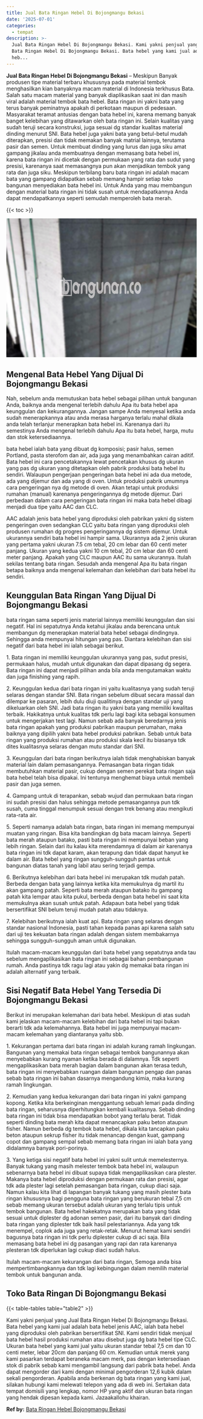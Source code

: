 ```yaml
---
title: Jual Bata Ringan Hebel Di Bojongmangu Bekasi
date: '2025-07-01'
categories:
  - tempat
description: >-
  Jual Bata Ringan Hebel Di Bojongmangu Bekasi. Kami yakni penjual yang Jual
  Bata Ringan Hebel Di Bojongmangu Bekasi. Bata hebel yang kami jual adalah bata
  heb...
---
```


**Jual Bata Ringan Hebel Di Bojongmangu Bekasi** – Meskipun Banyak produsen tipe material terbaru khususnya pada material tembok menghasilkan kian banyaknya macam material di Indonesia terkhusus Bata. Salah satu macam material yang banyak diaplikasikan saat ini dan masih viral adalah material tembok bata hebel. Bata ringan ini yakni bata yang terus banyak peminatnya apakah di perkotaan maupun di pedesaan. Masyarakat teramat antusias dengan bata hebel ini, karena memang banyak banget kelebihan yang ditawarkan oleh bata ringan ini. Selain kualitas yang sudah teruji secara konstruksi, juga sesuai dg standar kualitas material dinding menurut SNI. Bata hebel juga yakni bata yang betul-betul mudah diterapkan, presisi dan tidak memakan banyak matrial lainnya, terutama pasir dan semen. Untuk membuat dinding yang lurus dan juga siku amat gampang jikalau anda membuatnya dengan memasang bata hebel ini, karena bata ringan ini dicetak dengan permukaan yang rata dan sudut yang presisi, karenanya saat memasangnya pun akan menjadikan tembok yang rata dan juga siku. Meskipun terbilang baru bata ringan ini adalah macam bata yang gampang didapatkan sebab memang hampir setiap toko bangunan menyediakan bata hebel ini. Untuk Anda yang mau membangun dengan material bata ringan ini tidak susah untuk mendapatkannya Anda dapat mendapatkannya seperti semudah memperoleh bata merah.

{{< toc >}}

![Jual Bata Ringan Hebel Di Bojongmangu Bekasi](/images/jual-hebel-murah-14.png)

## Mengenal Bata Hebel Yang Dijual Di Bojongmangu Bekasi

Nah, sebelum anda memutuskan bata hebel sebagai pilihan untuk bangunan Anda, baiknya anda mengenal terlebih dahulu Apa itu bata hebel apa keunggulan dan kekurangannya. Jangan sampe Anda menyesal ketika anda sudah menerapkannya atau anda merasa harganya terlalu mahal dikala anda telah terlanjur menerapkan bata hebel ini. Karenanya dari itu semestinya Anda mengenal terlebih dahulu Apa itu bata hebel, harga, mutu dan stok ketersediaannya.

bata hebel ialah bata yang dibuat dg komposisi; pasir halus, semen Portland, pasta sterofom dan air, ada juga yang menambahkan cairan aditif. Bata hebel ini cara pencetakannya lewat pencetakan khusus dg ukuran yang pas dg ukuran yang ditetapkan oleh pabrik produksi bata hebel itu sendiri. Walaupun pengerjaan pengeringan bata hebel ini ada dua metode, ada yang dijemur dan ada yang di oven. Untuk produksi pabrik umumnya cara pengeringan nya dg metode di oven. Akan tetapi untuk produksi rumahan (manual) karenanya pengeringannya dg metode dijemur. Dari perbedaan dalam cara pengeringan bata ringan ini maka bata hebel dibagi menjadi dua tipe yaitu AAC dan CLC.

AAC adalah jenis bata hebel yang diproduksi oleh pabrikan yakni dg sistem pengeringan oven sedangkan CLC yaitu bata ringan yang diproduksi oleh produsen rumahan dg progres pengeringannya dg sistem dijemur. Untuk ukurannya sendiri bata hebel ini hampir sama. Ukurannya ada 2 jenis ukuran yang pertama yakni ukuran 7.5 cm tebal, 20 cm lebar dan 60 centi meter panjang. Ukuran yang kedua yakni 10 cm tebal, 20 cm lebar dan 60 centi meter panjang. Apakah yang CLC maupun AAC itu sama ukurannya. Itulah sekilas tentang bata ringan. Sesudah anda mengenal Apa itu bata ringan betapa baiknya anda mengenal kelemahan dan kelebihan dari bata hebel itu sendiri.

## Keunggulan Bata Ringan Yang Dijual Di Bojongmangu Bekasi

bata ringan sama seperti jenis material lainnya memiliki keunggulan dan sisi negatif. Hal ini sepatutnya Anda ketahui jikalau anda berencana untuk membangun dg menerapkan material bata hebel sebagai dindingnya. Sehingga anda mempunyai hitungan yang pas. Diantara kelebihan dan sisi negatif dari bata hebel ini ialah sebagai berikut.

1\. Bata ringan ini memiliki keunggulan ukurannya yang pas, sudut presisi, permukaan halus, mudah untuk digunakan dan dapat dipasang dg segera. Bata ringan ini dapat menjadi pilihan anda bila anda mengutamakan waktu dan juga finishing yang rapih.

2\. Keunggulan kedua dari bata ringan ini yaitu kualitasnya yang sudah teruji selaras dengan standar SNI. Bata ringan sebelum dibuat secara massal dan dilempar ke pasaran, lebih dulu diuji qualitinya dengan standar uji yang dikeluarkan oleh SNI. Jadi bata ringan itu yakni bata yang memiliki kwalitas terbaik. Hakikatnya untuk kualitas tdk perlu lagi bagi kita sebagai konsumen untuk mengerjakan test lagi. Namun sebab ada banyak beredarnya jenis bata ringan apakah yang produksi pabrikan maupun perumahan, maka baiknya yang dipilih yakni bata hebel produksi pabrikan. Sebab untuk bata ringan yang produksi rumahan atau produksi skala kecil itu biasanya tdk dites kualitasnya selaras dengan mutu standar dari SNI.

3\. Keunggulan dari bata ringan berikutnya ialah tidak menghabiskan banyak material lain dalam pemasangannya. Pemasangan bata ringan tidak membutuhkan material pasir, cukup dengan semen perekat bata ringan saja bata hebel telah bisa dipakai. Ini tentunya menghemat biaya untuk membeli pasir dan juga semen.

4\. Gampang untuk di terapankan, sebab wujud dan permukaan bata ringan ini sudah presisi dan halus sehingga metode pemasangannya pun tdk susah, cuma tinggal menumpuk sesuai dengan trek benang atau mengikuti rata-rata air.

5\. Seperti namanya adalah bata ringan, bata ringan ini memang mempunyai muatan yang ringan. Bisa kita bandingkan dg bata macam lainnya. Seperti bata merah ataupun batako, pasti bata ringan ini mempunyai beban yang lebih ringan. Selain dari itu kalau kita merendamnya di dalam air karenanya bata ringan ini tdk dapat karam, akan terapung dan tidak dapat hanyut ke dalam air. Bata hebel yang ringan sungguh-sungguh pantas untuk bangunan diatas tanah yang labil atau sering terjadi gempa.

6\. Berikutnya kelebihan dari bata hebel ini merupakan tdk mudah patah. Berbeda dengan bata yang lainnya ketika kita memukulnya dg martil itu akan gampang patah. Seperti bata merah ataupun batako itu gampang patah kita lempar atau kita pukul, berbeda dengan bata hebel ini saat kita memukulnya akan susah untuk patah. Adapaun bata hebel yang tidak bersertifikat SNI belum teruji mudah patah atau tidaknya.

7\. Kelebihan berikutnya ialah kuat api. Bata ringan yang selaras dengan standar nasional Indonesia, pasti tahan kepada panas api karena salah satu dari uji tes kekuatan bata ringan adalah dengan sistem membakarnya sehingga sungguh-sungguh aman untuk digunakan.

Itulah macam-macam keunggulan dari bata hebel yang sepatutnya anda tau sebelum mengaplikasikan bata ringan ini sebagai bahan pembangunan rumah. Anda pastinya tdk ragu lagi atau yakin dg memakai bata ringan ini adalah alternatif yang terbaik.

## Sisi Negatif Bata Hebel Yang Tersedia Di Bojongmangu Bekasi

Berikut ini merupakan kelemahan dari bata hebel. Meskipun di atas sudah kami jelaskan macam-macam kelebihan dari bata hebel ini tapi bukan berarti tdk ada kelemahannya. Bata hebel ini juga mempunyai macam-macam kelemahan yang diantaranya yaitu sbb.

1\. Kekurangan pertama dari bata ringan ini adalah kurang ramah lingkungan. Bangunan yang memakai bata ringan sebagai tembok bangunannya akan menyebabkan kurang nyaman ketika berada di dalamnya. Tdk seperti mengaplikasikan bata merah bagian dalam bangunan akan terasa teduh, bata ringan ini menyebabkan ruangan dalam bangunan pengap dan panas sebab bata ringan ini bahan dasarnya mengandung kimia, maka kurang ramah lingkungan.

2\. Kemudian yang kedua kekurangan dari bata ringan ini yakni gampang kopong. Ketika kita berkeinginan menggantung sebuah lemari pada dinding bata ringan, seharusnya diperhitungkan kembali kualitasnya. Sebab dinding bata ringan ini tidak bisa mendapatkan bobot yang terlalu berat. Tidak seperti dinding bata merah kita dapat menancapkan paku beton ataupun fisher. Namun berbeda dg tembok bata hebel, dikala kita tancapkan paku beton ataupun sekrup fisher itu tidak menancap dengan kuat, gampang copot dan gampang sempal sebab memang bata ringan ini ialah bata yang didalamnya banyak pori-porinya.

3\. Yang ketiga sisi negatif bata hebel ini yakni sulit untuk memelesternya. Banyak tukang yang masih melester tembok bata hebel ini, walaupun sebenarnya bata hebel ini dibuat supaya tidak mengaplikasikan cara plester. Makanya bata hebel diproduksi dengan permukaan rata dan presisi, agar tdk ada plester lagi setelah pemasangan bata ringan, cukup diaci saja. Namun kalau kita lihat di lapangan banyak tukang yang masih plester bata ringan khususnya bagi pengguna bata ringan yang berukuran tebal 7,5 cm sebab memang ukuran tersebut adalah ukuran yang terlalu tipis untuk tembok bangunan. Bata hebel hakekatnya merupakan bata yang tidak sesuai untuk diplester dg adonan semen pasir, dari itu banyak dari dinding bata ringan yang diplester tdk baik hasil pelestariannya. Ada yang tdk menempel, coplok ada juga yang retak-retak. Menurut hemat kami sendiri bagusnya bata ringan ini tdk perlu diplester cukup di aci saja. Bila memasang bata hebel ini dg pasangan yang rapi dan rata karenanya plesteran tdk diperlukan lagi cukup diaci sudah halus.

Itulah macam-macam kekurangan dari bata ringan, Semoga anda bisa mempertimbangkannya dan tdk lagi kebingungan dalam memilih material tembok untuk bangunan anda.

## Toko Bata Ringan Di Bojongmangu Bekasi

{{< table-tables table="table2" >}}

Kami yakni penjual yang Jual Bata Ringan Hebel Di Bojongmangu Bekasi. Bata hebel yang kami jual adalah bata hebel jenis AAC, ialah bata hebel yang diproduksi oleh pabrikan bersertifikat SNI. Kami sendiri tidak menjual bata hebel hasil produksi rumahan atau disebut juga dg bata hebel tipe CLC. Ukuran bata hebel yang kami jual yaitu ukuran standar tebal 7,5 cm dan 10 centi meter, lebar 20cm dan panjang 60 cm. Kemudian untuk merek yang kami pasarkan terdapat beraneka macam merk, pas dengan ketersediaan stok di pabrik sebab kami mengambil langsung dari pabrik bata hebel. Anda dapat mengorder dari kami dengan minimal pengorderan 12,6 kubik dalam sekali pengorderan. Apabila anda berkenan dg bata ringan yang kami jual, silakan hubungi kami melewati telepon yang ada di web ini. Sertakan data tempat domisili yang lengkap, nomor HP yang aktif dan ukuran bata ringan yang hendak dipesan kepada kami. Jazaakallohu khairan.

**Ref by:** [Bata Ringan Hebel Bojongmangu Bekasi](https://id.wikipedia.org/wiki/Bata)
